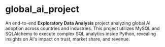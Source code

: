 # global_ai_project
An end-to-end **Exploratory Data Analysis** project analyzing global AI adoption across countries and industries. This project utilizes MySQL and SQLAlchemy to execute complex SQL analytics inside Python, revealing insights on AI's impact on trust, market share, and revenue.
